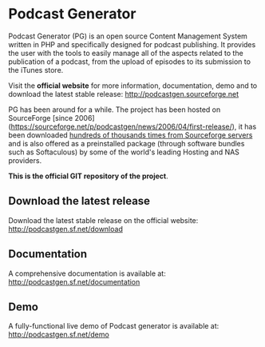 # Podcast Generator

Podcast Generator (PG) is an open source Content Management System written in PHP 
and specifically designed for podcast publishing. It provides the user with the tools 
to easily manage all of the aspects related to the publication of a podcast, from 
the upload of episodes to its submission to the iTunes store.


Visit the **official website** for more information, documentation, demo and to download the latest stable release:
http://podcastgen.sourceforge.net


PG has been around for a while. The project has been hosted on SourceForge [since 2006] (https://sourceforge.net/p/podcastgen/news/2006/04/first-release/), it has been downloaded [hundreds of thousands
times from Sourceforge servers](https://sourceforge.net/projects/podcastgen/files/stats/timeline?dates=2006-03-28+to+2020-01-01) and is also offered as a preinstalled package (through software bundles such as Softaculous) 
by some of the world's leading Hosting and NAS providers.

**This is the official GIT repository of the project**.


## Download the latest release
Download the latest stable release on the official website:
http://podcastgen.sf.net/download


## Documentation
A comprehensive documentation is available at: 
http://podcastgen.sf.net/documentation


## Demo
A fully-functional live demo of Podcast generator is available at: 
http://podcastgen.sf.net/demo

